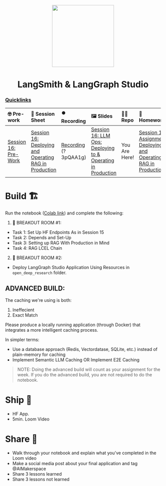 <p align = "center" draggable=”false” ><img src="https://github.com/AI-Maker-Space/LLM-Dev-101/assets/37101144/d1343317-fa2f-41e1-8af1-1dbb18399719" 
     width="200px"
     height="auto"/>
</p>

## <h1 align="center" id="heading">LangSmith & LangGraph Studio</h1>

### [Quicklinks](https://github.com/AI-Maker-Space/AIE5/00_AIM_Quicklinks)

| 🤓 Pre-work | 📰 Session Sheet | ⏺️ Recording     | 🖼️ Slides        | 👨‍💻 Repo         | 📝 Homework      | 📁 Feedback       |
|:-----------------|:-----------------|:-----------------|:-----------------|:-----------------|:-----------------|:-----------------|
| [Session 16: Pre-Work](https://www.notion.so/Session-16-Deploying-and-Operating-RAG-in-Production-189cd547af3d80bfb5d4fbd5dcf74699?pvs=4#1aecd547af3d80208a18e0bcb3a95c50)| [Session 16: Deploying and Operating RAG in Production](https://www.notion.so/Session-16-Deploying-and-Operating-RAG-in-Production-189cd547af3d80bfb5d4fbd5dcf74699) | [Recording](https://us02web.zoom.us/rec/share/-hIkx9NLIftJq6ms1wSU_dQb9OrEqrAyFkiv3IAQ5wRXjhKL55dSJGGW0ZQAwmck.HsK8jCAhrJ2WnbwW)  (?3pQAA1g)| [Session 16: LLM Ops: Deploying to & Operating in Production](https://www.canva.com/design/DAGg-IJ-Ezw/d2Bi3DBrOUr74odnIEtRqQ/edit?utm_content=DAGg-IJ-Ezw&utm_campaign=designshare&utm_medium=link2&utm_source=sharebutton) | You Are Here!| [Session 16 Assignment: Deploying and Operating RAG in Production](https://forms.gle/wWjwSRjbcNRiR8cWA)| [AIE5 Feedback 3/6](https://forms.gle/CVwrtQLEfMNa4wAfA) |


# Build 🏗️

Run the notebook ([Colab link](https://colab.research.google.com/drive/1YsYbNpH7VrqAGdv8aBWGuRDu8biknL_w?usp=sharing)) and complete the following:

1. 🤝 BREAKOUT ROOM #1:
  - Task 1: Set Up HF Endpoints As in Session 15
  - Task 2: Depends and Set-Up
  - Task 3: Setting up RAG With Production in Mind
  - Task 4: RAG LCEL Chain
2. 🤝 BREAKOUT ROOM #2:
  - Deploy LangGraph Studio Application Using Resources in `open_deep_research` folder. 

## ADVANCED BUILD:

The caching we're using is both: 

1. Ineffecient
2. Exact Match

Please produce a locally running application (through Docker) that integrates a more intelligent caching process.

In simpler terms: 

- Use a database approach (Redis, Vectordatase, SQLite, etc.) instead of plain-memory for caching
- Implement Semantic LLM Caching OR Implement E2E Caching

> NOTE: Doing the advanced build will count as your assignment for the week. If you do the advanced build, you are not required to do the notebook.

# Ship 🚢

- HF App.
- 5min. Loom Video

# Share 🚀
- Walk through your notebook and explain what you've completed in the Loom video
- Make a social media post about your final application and tag @AIMakerspace
- Share 3 lessons learned
- Share 3 lessons not learned
